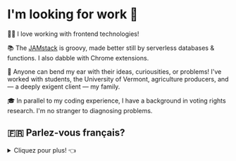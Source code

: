 <h1>I'm looking for work 👋</h1>

👨‍💻 I love working with frontend technologies!

📚 The [JAMstack](https://jamstack.org/) is groovy, made better still by serverless databases & functions. I also dabble with Chrome extensions.

🤝 Anyone can bend my ear with their ideas, curiousities, or problems! I've worked with students, the University of Vermont, agriculture producers, and — a deeply exigent client — my family.

🎓 In parallel to my coding experience, I have a background in voting rights research. I'm no stranger to diagnosing problems.

<h2>🇫🇷 Parlez-vous français?</h2>
<details>
  <summary>Cliquez pour plus! 👈</summary>

<h3>Je cherche un emploi —   <a href="mailto: contact@jamestedesco.me?subject=Parlons de la programmation!">contactez-moi!</a></h3>

👨‍💻 J'ai familiarité avec HTML, CSS, Javascript, et plusieurs choses de la JAMstack (Javascript, APIs, & Markdown). Actuellement, je déploie mes sites de SSG avec le framework d'Eleventy sur Netlify. J'aime bien developer les applications pour une bonne expérience de l'utilisateur. 

📚J'adore apprendre, et mon dossier le montre. J'ai la capacité de surmonter les obstacles et résoudre les problèmes.

🗺 Je suis arrivé des États-Unis à Caen, en Normandie en janvier, parce que j'avais le désir d'apprendre et améliorer mon français. Pour le moment, j'ai un niveau de français B1, alors je pense que c'est un niveau suffisant pour les fonctions basique, mais j'aimerais — bien sûr — apprendre beaucoup plus. La vie en france? Je l'adore!
</details>
